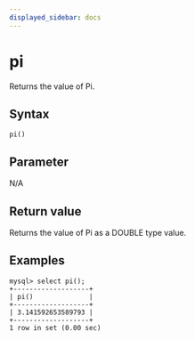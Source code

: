 ```yaml
---
displayed_sidebar: docs
---
```


# pi



Returns the value of Pi.

## Syntax

```Plain
pi()
```

## Parameter

N/A

## Return value

Returns the value of Pi as a DOUBLE type value.

## Examples

```Plain
mysql> select pi();
+-------------------+
| pi()              |
+-------------------+
| 3.141592653589793 |
+-------------------+
1 row in set (0.00 sec)
```